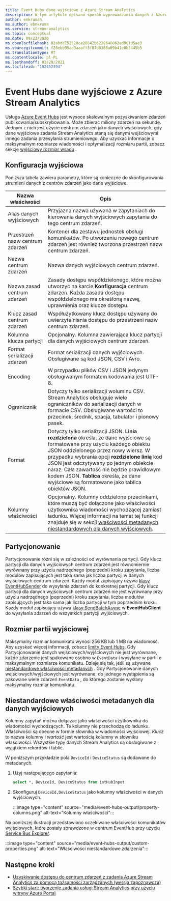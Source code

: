 ```yaml
---
title: Event Hubs dane wyjściowe z Azure Stream Analytics
description: W tym artykule opisano sposób wyprowadzania danych z Azure Stream Analytics do usługi Azure Event Hubs.
author: enkrumah
ms.author: ebnkruma
ms.service: stream-analytics
ms.topic: conceptual
ms.date: 09/23/2020
ms.openlocfilehash: 02abdd752528ce28642b6228648062ed961d5ae3
ms.sourcegitcommit: f28ebb95ae9aaaff3f87d8388a09b41e0b3445b5
ms.translationtype: MT
ms.contentlocale: pl-PL
ms.lasthandoff: 03/29/2021
ms.locfileid: "102452394"
---
```

# <a name="event-hubs-output-from-azure-stream-analytics"></a>Event Hubs dane wyjściowe z Azure Stream Analytics

Usługa [Azure Event Hubs](https://azure.microsoft.com/services/event-hubs/) jest wysoce skalowalnym pozyskiwaniem zdarzeń publikowania/subskrybowania. Może zbierać miliony zdarzeń na sekundę. Jednym z nich jest użycie centrum zdarzeń jako danych wyjściowych, gdy dane wyjściowe zadania Stream Analytics staną się danymi wejściowymi innego zadania przesyłania strumieniowego. Aby uzyskać informacje o maksymalnym rozmiarze wiadomości i optymalizacji rozmiaru partii, zobacz sekcję [wyjściowy rozmiar wsadu](#output-batch-size) .

## <a name="output-configuration"></a>Konfiguracja wyjściowa

Poniższa tabela zawiera parametry, które są konieczne do skonfigurowania strumieni danych z centrów zdarzeń jako dane wyjściowe.

| Nazwa właściwości | Opis |
| --- | --- |
| Alias danych wyjściowych | Przyjazna nazwa używana w zapytaniach do kierowania danych wyjściowych zapytania do tego centrum zdarzeń. |
| Przestrzeń nazw centrum zdarzeń | Kontener dla zestawu jednostek obsługi komunikatów. Po utworzeniu nowego centrum zdarzeń jest również tworzona przestrzeń nazw centrum zdarzeń. |
| Nazwa centrum zdarzeń | Nazwa danych wyjściowych centrum zdarzeń. |
| Nazwa zasad centrum zdarzeń | Zasady dostępu współdzielonego, które można utworzyć na karcie **Konfiguracja** centrum zdarzeń. Każda zasada dostępu współdzielonego ma określoną nazwę, uprawnienia oraz klucze dostępu. |
| Klucz zasad centrum zdarzeń | Współużytkowany klucz dostępu używany do uwierzytelniania dostępu do przestrzeni nazw centrum zdarzeń. |
| Kolumna klucza partycji | Opcjonalny. Kolumna zawierająca klucz partycji dla danych wyjściowych centrum zdarzeń. |
| Format serializacji zdarzeń | Format serializacji danych wyjściowych. Obsługiwane są kod JSON, CSV i Avro. |
| Encoding | W przypadku plików CSV i JSON jedynym obsługiwanym formatem kodowania jest UTF-8. |
| Ogranicznik | Dotyczy tylko serializacji woluminu CSV. Stream Analytics obsługuje wiele ograniczników do serializacji danych w formacie CSV. Obsługiwane wartości to przecinek, średnik, spacja, tabulator i pionowy pasek. |
| Format | Dotyczy tylko serializacji JSON. **Linia rozdzielona** określa, że dane wyjściowe są formatowane przy użyciu każdego obiektu JSON oddzielonego przez nowy wiersz. W przypadku wybrania opcji **rozdzielone linią** kod JSON jest odczytywany po jednym obiekcie naraz. Cała zawartość nie będzie prawidłowym kodem JSON. **Tablica** określa, że dane wyjściowe są formatowane jako tablica obiektów JSON.  |
| Kolumny właściwości | Opcjonalny. Kolumny oddzielone przecinkami, które muszą być dołączone jako właściwości użytkownika wiadomości wychodzącej zamiast ładunku. Więcej informacji na temat tej funkcji znajduje się w sekcji [właściwości metadanych niestandardowych dla danych wyjściowych](#custom-metadata-properties-for-output). |

## <a name="partitioning"></a>Partycjonowanie

Partycjonowanie różni się w zależności od wyrównania partycji. Gdy klucz partycji dla danych wyjściowych centrum zdarzeń jest równomiernie wyrównany przy użyciu nadrzędnego (poprzedni) kroku zapytania, liczba modułów zapisujących jest taka sama jak liczba partycji w danych wyjściowych centrum zdarzeń. Każdy moduł zapisujący używa [klasy EventHubSender](/dotnet/api/microsoft.servicebus.messaging.eventhubsender) do wysyłania zdarzeń do konkretnej partycji. Gdy klucz partycji dla danych wyjściowych centrum zdarzeń nie jest wyrównany przy użyciu nadrzędnego (poprzedni) kroku zapytania, liczba modułów zapisujących jest taka sama jak liczba partycji w tym poprzednim kroku. Każdy moduł zapisujący używa [klasy SendBatchAsync](/dotnet/api/microsoft.servicebus.messaging.eventhubclient.sendasync) w **EventHubClient** do wysyłania zdarzeń do wszystkich partycji wyjściowych. 

## <a name="output-batch-size"></a>Rozmiar partii wyjściowej

Maksymalny rozmiar komunikatu wynosi 256 KB lub 1 MB na wiadomość. Aby uzyskać więcej informacji, zobacz [limity Event Hubs](../event-hubs/event-hubs-quotas.md). Gdy Partycjonowanie danych wejściowych/wyjściowych nie jest wyrównane, każde zdarzenie jest spakowane osobno w `EventData` i wysyłane w partii o maksymalnym rozmiarze komunikatu. Dzieje się tak, jeśli są używane [niestandardowe właściwości metadanych](#custom-metadata-properties-for-output) . Gdy Partycjonowanie danych wejściowych/wyjściowych jest wyrównane, do jednego wystąpienia są pakowane wiele zdarzeń `EventData` , do którego zostanie wysłany maksymalny rozmiar komunikatu.

## <a name="custom-metadata-properties-for-output"></a>Niestandardowe właściwości metadanych dla danych wyjściowych

Kolumny zapytań można dołączać jako właściwości użytkownika do wiadomości wychodzących. Te kolumny nie przechodzą do ładunku. Właściwości są obecne w formie słownika w wiadomości wyjściowej. *Klucz* to nazwa kolumny i *wartość* jest wartością kolumny w słowniku właściwości. Wszystkie typy danych Stream Analytics są obsługiwane z wyjątkiem rekordów i tablic.

W poniższym przykładzie pola `DeviceId` i `DeviceStatus` są dodawane do metadanych.

1. Użyj następującego zapytania:

   ```sql
   select *, DeviceId, DeviceStatus from iotHubInput
   ```

1. Skonfiguruj `DeviceId,DeviceStatus` jako kolumny właściwości w danych wyjściowych.

   :::image type="content" source="media/event-hubs-output/property-columns.png" alt-text="Kolumny właściwości":::

Na poniższej ilustracji przedstawiono oczekiwane właściwości komunikatów wyjściowych, które zostały sprawdzone w centrum EventHub przy użyciu [Service Bus Explorer](https://github.com/paolosalvatori/ServiceBusExplorer).

:::image type="content" source="media/event-hubs-output/custom-properties.png" alt-text="Właściwości niestandardowe zdarzenia":::

## <a name="next-steps"></a>Następne kroki

* [Uzyskiwanie dostępu do centrum zdarzeń z zadania Azure Stream Analytics za pomocą tożsamości zarządzanych (wersja zapoznawcza)](event-hubs-managed-identity.md)
* [Szybki start: tworzenie zadania usługi Stream Analytics przy użyciu witryny Azure Portal](stream-analytics-quick-create-portal.md)
